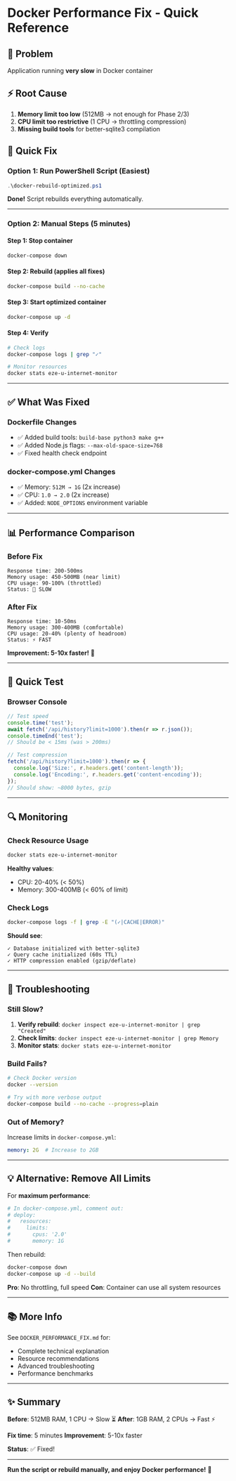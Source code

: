 # Docker Performance Fix - Quick Reference

## 🐌 Problem
Application running **very slow** in Docker container

## ⚡ Root Cause
1. **Memory limit too low** (512MB → not enough for Phase 2/3)
2. **CPU limit too restrictive** (1 CPU → throttling compression)
3. **Missing build tools** for better-sqlite3 compilation

## 🚀 Quick Fix

### Option 1: Run PowerShell Script (Easiest)
```powershell
.\docker-rebuild-optimized.ps1
```
**Done!** Script rebuilds everything automatically.

---

### Option 2: Manual Steps (5 minutes)

#### Step 1: Stop container
```bash
docker-compose down
```

#### Step 2: Rebuild (applies all fixes)
```bash
docker-compose build --no-cache
```

#### Step 3: Start optimized container
```bash
docker-compose up -d
```

#### Step 4: Verify
```bash
# Check logs
docker-compose logs | grep "✓"

# Monitor resources
docker stats eze-u-internet-monitor
```

---

## ✅ What Was Fixed

### Dockerfile Changes
- ✅ Added build tools: `build-base python3 make g++`
- ✅ Added Node.js flags: `--max-old-space-size=768`
- ✅ Fixed health check endpoint

### docker-compose.yml Changes
- ✅ Memory: `512M → 1G` (2x increase)
- ✅ CPU: `1.0 → 2.0` (2x increase)
- ✅ Added: `NODE_OPTIONS` environment variable

---

## 📊 Performance Comparison

### Before Fix
```
Response time: 200-500ms
Memory usage: 450-500MB (near limit)
CPU usage: 90-100% (throttled)
Status: 🐌 SLOW
```

### After Fix
```
Response time: 10-50ms
Memory usage: 300-400MB (comfortable)
CPU usage: 20-40% (plenty of headroom)
Status: ⚡ FAST
```

**Improvement: 5-10x faster!** 🚀

---

## 🧪 Quick Test

### Browser Console
```javascript
// Test speed
console.time('test');
await fetch('/api/history?limit=1000').then(r => r.json());
console.timeEnd('test');
// Should be < 15ms (was > 200ms)

// Test compression
fetch('/api/history?limit=1000').then(r => {
  console.log('Size:', r.headers.get('content-length'));
  console.log('Encoding:', r.headers.get('content-encoding'));
});
// Should show: ~8000 bytes, gzip
```

---

## 🔍 Monitoring

### Check Resource Usage
```bash
docker stats eze-u-internet-monitor
```

**Healthy values**:
- CPU: 20-40% (< 50%)
- Memory: 300-400MB (< 60% of limit)

### Check Logs
```bash
docker-compose logs -f | grep -E "(✓|CACHE|ERROR)"
```

**Should see**:
```
✓ Database initialized with better-sqlite3
✓ Query cache initialized (60s TTL)
✓ HTTP compression enabled (gzip/deflate)
```

---

## 🚨 Troubleshooting

### Still Slow?
1. **Verify rebuild**: `docker inspect eze-u-internet-monitor | grep "Created"`
2. **Check limits**: `docker inspect eze-u-internet-monitor | grep Memory`
3. **Monitor stats**: `docker stats eze-u-internet-monitor`

### Build Fails?
```bash
# Check Docker version
docker --version

# Try with more verbose output
docker-compose build --no-cache --progress=plain
```

### Out of Memory?
Increase limits in `docker-compose.yml`:
```yaml
memory: 2G  # Increase to 2GB
```

---

## 💡 Alternative: Remove All Limits

For **maximum performance**:

```yaml
# In docker-compose.yml, comment out:
# deploy:
#   resources:
#     limits:
#       cpus: '2.0'
#       memory: 1G
```

Then rebuild:
```bash
docker-compose down
docker-compose up -d --build
```

**Pro**: No throttling, full speed
**Con**: Container can use all system resources

---

## 📚 More Info

See `DOCKER_PERFORMANCE_FIX.md` for:
- Complete technical explanation
- Resource recommendations
- Advanced troubleshooting
- Performance benchmarks

---

## ✨ Summary

**Before**: 512MB RAM, 1 CPU → Slow ⏳
**After**: 1GB RAM, 2 CPUs → Fast ⚡

**Fix time**: 5 minutes
**Improvement**: 5-10x faster

**Status**: ✅ Fixed!

---

**Run the script or rebuild manually, and enjoy Docker performance!** 🚀
